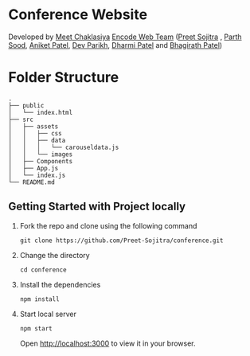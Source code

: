 # Conference Website

<!-- Developed by [Encode Web Team](https://github.com/Encode-PDEU) ([Preet Sojitra](https://github.com/Preet-Sojitra), [Parth Sood](https://github.com/psood708) and [Aniket Patel](https://github.com/Aniket-Patel-swg)) -->
Developed by [Meet Chaklasiya](https://github.com/meetchaklasiya) [Encode Web Team](https://github.com/Encode-PDEU) ([Preet Sojitra](https://github.com/Preet-Sojitra) , [Parth Sood](https://github.com/psood708), [Aniket Patel](https://github.com/Aniket-Patel-swg), [Dev Parikh](https://github.com/Dev79844), [Dharmi Patel](https://github.com/dharmi04) and [Bhagirath Patel](https://github.com/bhagirath-bhp))

# Folder Structure

```
.
├── public
│   └── index.html
├── src
│   ├── assets
│   │   ├── css
│   │   ├── data
│   │   │   └── carouseldata.js
│   │   └── images
│   ├── Components
│   ├── App.js
│   └── index.js
└── README.md
```

## Getting Started with Project locally

1. Fork the repo and clone using the following command

   `git clone https://github.com/Preet-Sojitra/conference.git`

2. Change the directory

   `cd conference`

3. Install the dependencies

   `npm install`

4. Start local server

   `npm start`

   Open [http://localhost:3000](http://localhost:3000) to view it in your browser.
